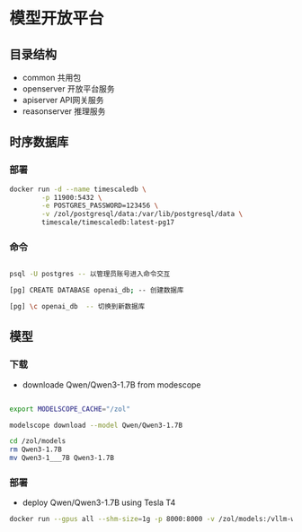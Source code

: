 # 模型开放平台

## 目录结构

- common 共用包
- openserver 开放平台服务
- apiserver API网关服务
- reasonserver 推理服务

## 时序数据库

### 部署

```sh
docker run -d --name timescaledb \
        -p 11900:5432 \
        -e POSTGRES_PASSWORD=123456 \
        -v /zol/postgresql/data:/var/lib/postgresql/data \
        timescale/timescaledb:latest-pg17
```

### 命令

```sh

psql -U postgres -- 以管理员账号进入命令交互

[pg] CREATE DATABASE openai_db; -- 创建数据库

[pg] \c openai_db  -- 切换到新数据库

```

## 模型

### 下载

- downloade Qwen/Qwen3-1.7B from modescope

```sh

export MODELSCOPE_CACHE="/zol"

modelscope download --model Qwen/Qwen3-1.7B

cd /zol/models
rm Qwen3-1.7B
mv Qwen3-1___7B Qwen3-1.7B

```

### 部署

- deploy Qwen/Qwen3-1.7B using Tesla T4
  
```sh
docker run --gpus all --shm-size=1g -p 8000:8000 -v /zol/models:/vllm-workspace --name qwen3-1.7b vllm/vllm-openai:latest --model Qwen/Qwen3-1.7B --enable-auto-tool-choice --tool-call-parser hermes --dtype float32 --trust-remote-code --max-model-len 2800 --gpu-memory-utilization 0.95

```
